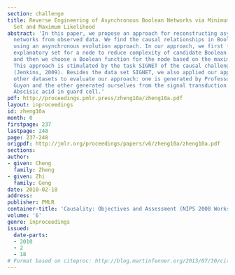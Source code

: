 ```yaml
---
section: challenge
title: Reverse Engineering of Asynchronous Boolean Networks via Minimum Explanatory
  Set and Maximum Likelihood
abstract: 'In this paper, we propose an approach for reconstructing asynchronous Boolean
  networks from observed data. We find the causal relationships in Boolean networks
  using an asynchronous evolution approach. In our approach, we first find a minimum
  explanatory set for a node to reduce complexity of candidate Boolean functions,
  and then we choose a Boolean function for the node based on the maximum likelihood.
  This approach is stimulated by the task SIGNET of the causal challenge #2 pot-luck
  (Jenkins, 2009). Besides the data set SIGNET, we also applied our approach to two
  other datasets to evaluate our approach: one is generated by Professor Isabelle
  Guyon and the other generated ourselves from the signal transduction network of
  Abscisic acid in guard cell.'
pdf: http://proceedings.pmlr.press/zheng10a/zheng10a.pdf
layout: inproceedings
id: zheng10a
month: 0
firstpage: 237
lastpage: 248
page: 237-248
origpdf: http://jmlr.org/proceedings/papers/v6/zheng10a/zheng10a.pdf
sections: 
author:
- given: Cheng
  family: Zheng
- given: Zhi
  family: Geng
date: 2010-02-18
address: 
publisher: PMLR
container-title: 'Causality: Objectives and Assessment (NIPS 2008 Workshop)'
volume: '6'
genre: inproceedings
issued:
  date-parts:
  - 2010
  - 2
  - 18
# Format based on citeproc: http://blog.martinfenner.org/2013/07/30/citeproc-yaml-for-bibliographies/
---
```

